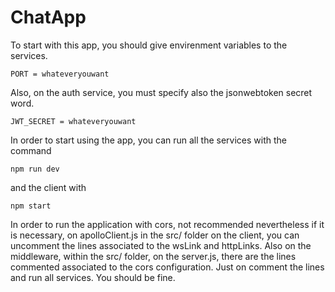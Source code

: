 # ChatApp

To start with this app, you should give envirenment variables to the services. 

`PORT = whateveryouwant`

Also, on the auth service, you must specify also the jsonwebtoken secret word. 

`JWT_SECRET = whateveryouwant`

In order to start using the app, you can run all the services with the command

`npm run dev`

and the client with 

`npm start`

In order to run the application with cors, not recommended nevertheless if it is necessary, on apolloClient.js in the src/ folder on the client, you
can uncomment the lines associated to the wsLink and httpLinks. 
Also on the middleware, within the src/ folder, on the server.js, there are the lines commented associated to the cors configuration. Just on comment the
lines and run all services. 
You should be fine. 
